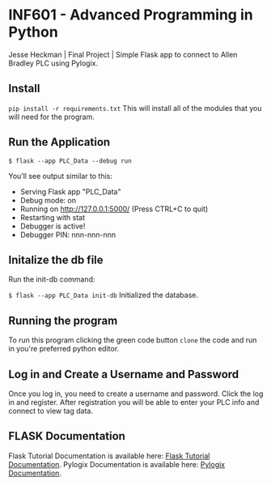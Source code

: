 # INF601 - Advanced Programming in Python
 Jesse Heckman |
Final Project | Simple Flask app to connect to Allen Bradley PLC using Pylogix.
 ## Install 
`pip install -r requirements.txt`
This will install all of the modules that you will need for the program. 

## Run the Application

`$ flask --app PLC_Data --debug run`

You’ll see output similar to this:

* Serving Flask app "PLC_Data"
* Debug mode: on
* Running on http://127.0.0.1:5000/ (Press CTRL+C to quit)
* Restarting with stat
* Debugger is active!
* Debugger PIN: nnn-nnn-nnn



## Initalize the db file

Run the init-db command:

`$ flask --app PLC_Data init-db`
Initialized the database.



## Running the program
To run this program clicking the green code button `clone` the code and run in you're preferred python editor. 


## Log in and Create a Username and Password
Once you log in, you need to create a username and password.  Click the log in and register.
After registration you will be able to enter your PLC info and connect to view tag data. 

## FLASK Documentation 
Flask Tutorial Documentation is available here: [Flask Tutorial Documentation](https://flask.palletsprojects.com/en/2.2.x/tutorial/).
Pylogix Documentation is available here: [Pylogix Documentation](https://pypi.org/project/pylogix/).

